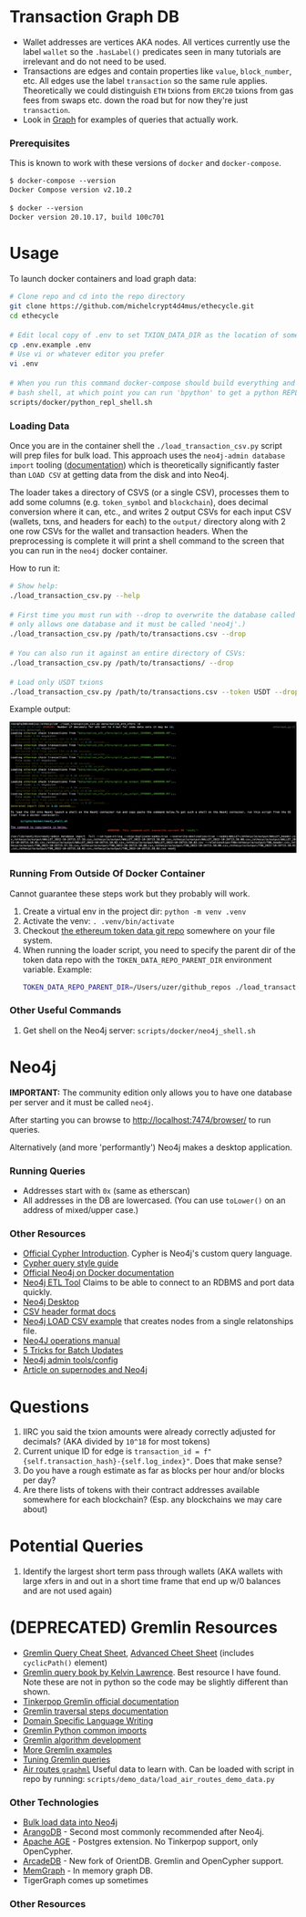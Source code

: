 # Transaction Graph DB
* Wallet addresses are vertices AKA nodes. All vertices currently use the label `wallet` so the `.hasLabel()` predicates seen in many tutorials are irrelevant and do not need to be used.
* Transactions are edges and contain properties like `value`, `block_number`, etc. All edges use the label `transaction` so the same rule applies. Theoretically we could distinguish `ETH` txions from `ERC20` txions from gas fees from swaps etc. down the road but for now they're just `transaction`.
* Look in [Graph](ethecycle/graph.py) for examples of queries that actually work.

### Prerequisites
This is known to work with these versions of `docker` and `docker-compose`.

```
$ docker-compose --version
Docker Compose version v2.10.2

$ docker --version
Docker version 20.10.17, build 100c701
```

# Usage
To launch docker containers and load graph data:

```bash
# Clone repo and cd into the repo directory
git clone https://github.com/michelcrypt4d4mus/ethecycle.git
cd ethecycle

# Edit local copy of .env to set TXION_DATA_DIR as the location of some txion CSVs
cp .env.example .env
# Use vi or whatever editor you prefer
vi .env

# When you run this command docker-compose should build everything and leave you in a
# bash shell, at which point you can run 'bpython' to get a python REPL etc.
scripts/docker/python_repl_shell.sh
```

### Loading Data
Once you are in the container shell the `./load_transaction_csv.py` script will prep files for bulk load. This approach uses the `neo4j-admin database import` tooling ([documentation](https://neo4j.com/docs/operations-manual/current/tools/neo4j-admin/neo4j-admin-import/)) which is theoretically significantly faster than `LOAD CSV` at getting data from the disk and into Neo4j.

The loader takes a directory of CSVS (or a single CSV), processes them to add some columns (e.g. `token_symbol` and `blockchain`), does decimal conversion where it can, etc., and writes 2 output CSVs for each input CSV (wallets, txns, and headers for each) to the `output/` directory along with 2 one row CSVs for the wallet and transaction headers. When the preprocessing is complete it will print a shell command to the screen that you can run in the `neo4j` docker container.

How to run it:
```bash
# Show help:
./load_transaction_csv.py --help

# First time you must run with --drop to overwrite the database called 'neo4j'. (Community edition
# only allows one database and it must be called 'neo4j'.)
./load_transaction_csv.py /path/to/transactions.csv --drop

# You can also run it against an entire directory of CSVs:
./load_transaction_csv.py /path/to/transactions/ --drop

# Load only USDT txions
./load_transaction_csv.py /path/to/transactions.csv --token USDT --drop
```

Example output:

![](doc/loader_output.png)



### Running From Outside Of Docker Container
Cannot guarantee these steps work but they probably will work.

1. Create a virtual env in the project dir: `python -m venv .venv`
1. Activate the venv: `. .venv/bin/activate`
1. Checkout [the ethereum token data git repo](https://github.com/ethereum-lists/tokens.git) somewhere on your file system.
1. When running the loader script, you need to specify the parent dir of the token data repo with the `TOKEN_DATA_REPO_PARENT_DIR` environment variable. Example:
   ```bash
   TOKEN_DATA_REPO_PARENT_DIR=/Users/uzer/github_repos ./load_transaction_csv.py data/output_1000_lines.csv
   ```

### Other Useful Commands
1. Get shell on the Neo4j server: `scripts/docker/neo4j_shell.sh`


# Neo4j
**IMPORTANT:** The community edition only allows you to have one database per server and it must be called `neo4j`.

After starting you can browse to [http://localhost:7474/browser/](http://localhost:7474/browser/) to run queries.

Alternatively (and more 'performantly') Neo4j makes a desktop application.

### Running Queries
* Addresses start with `0x` (same as etherscan)
* All addresses in the DB are lowercased.  (You can use `toLower()` on an address of mixed/upper case.)


### Other Resources

* [Official Cypher Introduction](https://neo4j.com/docs/getting-started/current/cypher-intro/). Cypher is Neo4j's custom query language.
* [Cypher query style guide](https://s3.amazonaws.com/artifacts.opencypher.org/M20/docs/style-guide.pdf)
* [Official Neo4j on Docker documentation](https://neo4j.com/developer/docker-run-neo4j/)
* [Neo4j ETL Tool](https://neo4j.com/developer/neo4j-etl/) Claims to be able to connect to an RDBMS and port data quickly.
* [Neo4j Desktop](https://neo4j.com/developer/neo4j-desktop/)
* [CSV header format docs](https://neo4j.com/docs/operations-manual/current/tools/neo4j-admin/neo4j-admin-import/#import-tool-header-format)
* [Neo4j LOAD CSV example](https://neo4j.com/blog/neo4j-call-detail-records-analytics/) that creates nodes from a single relatonships file.
* [Neo4J operations manual](https://neo4j.com/docs/operations-manual/current/)
* [5 Tricks for Batch Updates](https://medium.com/neo4j/5-tips-tricks-for-fast-batched-updates-of-graph-structures-with-neo4j-and-cypher-73c7f693c8cc)
* [Neo4j admin tools/config](https://neo4j.com/docs/operations-manual/current/tools/neo4j-admin/)
* [Article on supernodes and Neo4j](https://medium.com/neo4j/graph-modeling-all-about-super-nodes-d6ad7e11015b)

# Questions
1. IIRC you said the txion amounts were already correctly adjusted for decimals?  (AKA divided by `10^18` for most tokens)
1. Current unique ID for edge is `transaction_id = f"{self.transaction_hash}-{self.log_index}"`. Does that make sense?
1. Do you have a rough estimate as far as blocks per hour and/or blocks per day?
1. Are there lists of tokens with their contract addresses available somewhere for each blockchain? (Esp. any blockchains we may care about)

# Potential Queries
1. Identify the largest short term pass through wallets (AKA wallets with large xfers in and out in a short time frame that end up w/0 balances and are not used again)

# (DEPRECATED) Gremlin Resources
* [Gremlin Query Cheat Sheet](https://dkuppitz.github.io/gremlin-cheat-sheet/101.html), [Advanced Cheet Sheet](https://dkuppitz.github.io/gremlin-cheat-sheet/102.html) (includes `cyclicPath()` element)
* [Gremlin query book by Kelvin Lawrence](https://kelvinlawrence.net/book/Gremlin-Graph-Guide.html). Best resource I have found. Note these are not in python so the code may be slightly different than shown.
* [Tinkerpop Gremlin official documentation](https://tinkerpop.apache.org/docs/current/reference/#_tinkerpop_documentation)
* [Gremlin traversal steps documentation](https://tinkerpop.apache.org/docs/current/reference/#general-steps)
* [Domain Specific Language Writing](https://tinkerpop.apache.org/docs/current/reference/#gremlin-python-dsl)
* [Gremlin Python common imports](https://tinkerpop.apache.org/docs/current/reference/#python-imports)
* [Gremlin algorithm development](https://recolabs.dev/post/gremlin-python-algorithm-development-from-the-ground-up)
* [More Gremlin examples](https://www.doanduyhai.com/blog/?p=13374)
* [Tuning Gremlin queries](https://docs.aws.amazon.com/neptune/latest/userguide/gremlin-traversal-tuning.html)
* [Air routes `graphml`](https://raw.githubusercontent.com/krlawrence/graph/master/sample-data/air-routes-small-latest.graphml) Useful data to learn with. Can be loaded with script in repo by running: `scripts/demo_data/load_air_routes_demo_data.py`

### Other Technologies
  * [Bulk load data into Neo4j](https://neo4j.com/docs/operations-manual/current/tools/neo4j-admin/neo4j-admin-import/)
* [ArangoDB](https://www.arangodb.com/) - Second most commonly recommended after Neo4j.
* [Apache AGE](https://age.apache.org) - Postgres extension. No Tinkerpop support, only OpenCypher.
* [ArcadeDB](https://arcadedb.com) - New fork of OrientDB. Gremlin and OpenCypher support.
* [MemGraph](https://memgraph.com) - In memory graph DB.
* TigerGraph comes up sometimes

### Other Resources


